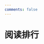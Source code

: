 ```yaml
---
comments: false
---
```

<h1 class="post-title" itemprop="name headline">阅读排行</h1>
<div id="top"></div>
<script src="https://cdn1.lncld.net/static/js/av-core-mini-0.6.4.js"></script>
<script>AV.initialize("IncCJ9bPSktOja894HwhOFMB-gzGzoHsz", "2RFu5U1qeTIbTbWMRttTCWbU");</script>
<script type="text/javascript">
  var time=0
    var title=""
      var url=""
        var query = new AV.Query('Counter');
	  query.notEqualTo('id',0);
	    query.descending('time');
	      query.limit(1000);
	        query.find().then(function (todo) {
		    for (var i=0;i<1000;i++){
		          var result=todo[i].attributes;
			        time=result.time;
				      title=result.title;
				            url=result.url;
					          // var content="<a href='"+"https://hdlxt.github.io"+url+"'>"+title+"</a>"+"<br>"+"<font color='#fff'>"+"阅读次数："+time+"</font>"+"<br><br>";
						        var content="<p>"+"<font color='#1C1C1C'>"+"【文章热度:"+time+"℃】"+"</font>"+"<a href='"+"https://hdlxt.github.io"+url+"'>"+title+"</a>"+"</p>";
							      document.getElementById("top").innerHTML+=content
							          }
								    }, function (error) {
								        console.log("error");
									  });
									  </script>
